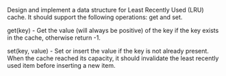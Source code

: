 Design and implement a data structure for Least Recently Used (LRU) cache. It should support the following operations: get and set.

get(key) - Get the value (will always be positive) of the key if the key exists in the cache, otherwise return -1.

set(key, value) - Set or insert the value if the key is not already present. When the cache reached its capacity, it should invalidate the least recently used item before inserting a new item.
